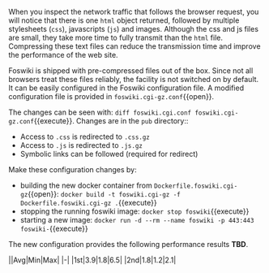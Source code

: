  When you inspect the network traffic that follows the browser request, you will notice that there is one `html` object returned, followed by multiple stylesheets (`css`), javascripts (`js`) and images. Although the css and js files are small, they take more time to fully transmit than the `html` file. Compressing these text files can reduce the transmission time and improve the performance of the web site.

 Foswiki is shipped with pre-compressed files out of the box. Since not all browsers treat these files reliably, the facility is not switched on by default. It can be easily configured in the Foswiki configuration file. A modified configuration file is provided in `foswiki.cgi-gz.conf`{{open}}.

 The changes can be seen with: `diff foswiki.cgi.conf foswiki.cgi-gz.conf`{{execute}}. Changes are in the `pub` directory::

* Access to `.css` is redirected to `.css.gz`
* Access to `.js` is redirected to `.js.gz`
* Symbolic links can be followed (required for redirect)

 Make these configuration changes by:

* building the new docker container from `Dockerfile.foswiki.cgi-gz`{{open}}: `docker build -t foswiki.cgi-gz -f Dockerfile.foswiki.cgi-gz .`{{execute}}
* stopping the running foswiki image: `docker stop foswiki`{{execute}}
* starting a new image: `docker run -d --rm --name foswiki -p 443:443 foswiki-`{{execute}}

 The new configuration provides the following performance results **TBD**.

||Avg|Min|Max|
|-|
|1st|3.9|1.8|6.5|
|2nd|1.8|1.2|2.1|

